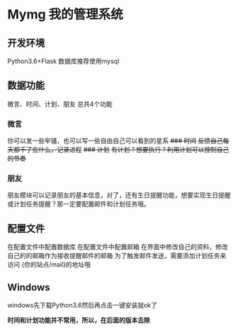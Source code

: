 # Mymg 我的管理系统
## 开发环境
Python3.6+Flask
数据库推荐使用mysql
## 数据功能
微言、时间、计划、朋友 总共4个功能
### 微言
你可以发一些牢骚，也可以写一些自由自己可以看到的星系
~~### 时间~~
~~反馈自己每天都干了些什么，记录进程~~
~~### 计划~~
~~有计划？想要执行？利用计划可以控制自己的节奏~~
### 朋友
朋友模块可以记录朋友的基本信息，对了，还有生日提醒功能，想要实现生日提醒或计划任务提醒？那一定要配置邮件和计划任务哦。

## 配置文件
在配置文件中配置数据库
在配置文件中配置邮箱
在界面中修改自己的资料，修改自己的的邮箱作为接收提醒邮件的邮箱
为了触发邮件发送，需要添加计划任务来访问 {你的站点/mail}的地址哦

## Windows
windows先下载Python3.6然后再点击一键安装就ok了

**时间和计划功能并不常用，所以，在后面的版本去除**